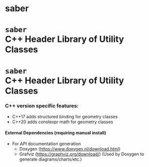 # saber
<!-- YUCK:
I want to simply use Markdown for the Saber header...
Like this:
# `saber` C++ Header Library of Utility CLasses

But Doxygen renders the backtick-enclosed `saber` as:
<tt>saber</tt>

"<tt>"?! What the?!
So to workaround this, I have to use bogus embedded HTML instead
-->
<h1><code>saber</code><br/>C++ Header Library of Utility Classes</h1>

# `saber`<br/>C++ Header Library of Utility Classes<br/>

### C++ version specific features:
- C++17 adds structured binding for geometry classes
- C++20 adds constexpr math for geometry classes

#### External Dependencies (requiring manual install)
- For API documentation generation
  - Doxygen (https://www.doxygen.nl/download.html)
  - Grafviz (https://graphviz.org/download/)
  (Used by Doxygen to generate diagrams/charts/etc.)
